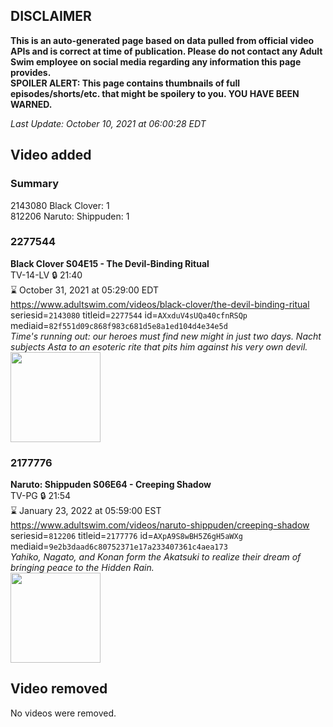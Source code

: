 ## DISCLAIMER
**This is an auto-generated page based on data pulled from official video APIs and is correct at time of publication. Please do not contact any Adult Swim employee on social media regarding any information this page provides.**  
**SPOILER ALERT: This page contains thumbnails of full episodes/shorts/etc. that might be spoilery to you. YOU HAVE BEEN WARNED.**  

_Last Update: October 10, 2021 at 06:00:28 EDT_
## Video added
### Summary
2143080 Black Clover: 1  
812206 Naruto: Shippuden: 1  
### 2277544
**Black Clover S04E15 - The Devil-Binding Ritual**  
TV-14-LV 🔒 21:40  
⌛ October 31, 2021 at 05:29:00 EDT  
https://www.adultswim.com/videos/black-clover/the-devil-binding-ritual  
seriesid=`2143080` titleid=`2277544` id=`AXxduV4sUQa40cfnRSQp` mediaid=`82f551d09c868f983c681d5e8a1ed104d4e34e5d`  
_Time's running out: our heroes must find new might in just two days. Nacht subjects Asta to an esoteric rite that pits him against his very own devil._  
<a href="https://media.cdn.adultswim.com/uploads/20211008/thumbnails/2_211081110421-BlackClover_169_TheDevilBindingRitual.png"><img src="https://media.cdn.adultswim.com/uploads/20211008/thumbnails/2_211081110421-BlackClover_169_TheDevilBindingRitual.png" height="144px" /></a>
### 2177776
**Naruto: Shippuden S06E64 - Creeping Shadow**  
TV-PG 🔒 21:54  
⌛ January 23, 2022 at 05:59:00 EST  
https://www.adultswim.com/videos/naruto-shippuden/creeping-shadow  
seriesid=`812206` titleid=`2177776` id=`AXpA9S8wBH5Z6gH5aWXg` mediaid=`9e2b3daad6c80752371e17a233407361c4aea173`  
_Yahiko, Nagato, and Konan form the Akatsuki to realize their dream of bringing peace to the Hidden Rain._  
<a href="https://media.cdn.adultswim.com/uploads/20210625/thumbnails/2_21625143113-NarutoShippuden_347_CreepingShadow.png"><img src="https://media.cdn.adultswim.com/uploads/20210625/thumbnails/2_21625143113-NarutoShippuden_347_CreepingShadow.png" height="144px" /></a>
## Video removed
No videos were removed.  
